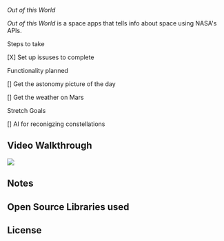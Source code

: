 *Out of this World* 

*Out of this World* is a space apps that tells info about space using NASA's APIs. 

Steps to take

[X] Set up issuses to complete 

Functionality planned 

[] Get the astonomy picture of the day

[] Get the weather on Mars 

Stretch Goals 

[] AI for reconigzing constellations

## Video Walkthrough

<img src='Final.gif'/>

## Notes

## Open Source Libraries used

## License
